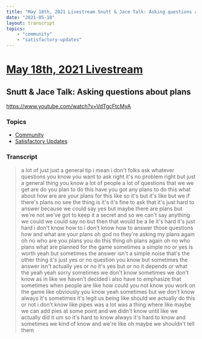 ```yaml
---
title: "May 18th, 2021 Livestream Snutt & Jace Talk: Asking questions about plans"
date: "2021-05-18"
layout: transcript
topics:
    - "community"
    - "satisfactory-updates"
---
```

# [May 18th, 2021 Livestream](../2021-05-18.md)
## Snutt & Jace Talk: Asking questions about plans
https://www.youtube.com/watch?v=VdTgcFtcMyA

### Topics
* [Community](../topics/community.md)
* [Satisfactory Updates](../topics/satisfactory-updates.md)

### Transcript

> a lot of just just a general tip i mean i don't folks ask whatever questions you know you want to ask right it's no problem right but just a general thing you know a lot of people a lot of questions that we we get are do you plan to do this have you got any plans to do this what about how are are your plans for this like so it's but it's like but we if there's plans no see the thing is it's it's fine to ask that it's just hard to answer because we could say yes but maybe there are plans but we're not we've got to keep it a secret and so we can't say anything we could we could say no but then that would be a lie it's hard it's just hard i don't know how to i don't know how to answer those questions how and what are your plans oh god no they're asking my plans again oh no who are you plans you do this thing oh plans again oh no who plans what are planned for the game sometimes a simple no or yes is worth yeah but sometimes the answer isn't a simple noise that's the other thing it's just yes or no question you know but sometimes the answer isn't actually yes or no it's yes but or no it depends or what the yeah yeah sorry sometimes we don't know sometimes we don't know as in like we haven't decided i also have to emphasize that sometimes when people are like how could you not know you work on the game like obviously you know yeah sometimes but we don't know always it's sometimes it's legit us being like should we actually do this or not i don't know like pipes was a lot was a thing where like maybe we can add pies at some point and we didn't know until like we actually did it um so it's hard to know always it's hard to know and sometimes we kind of know and we're like oh maybe we shouldn't tell them
